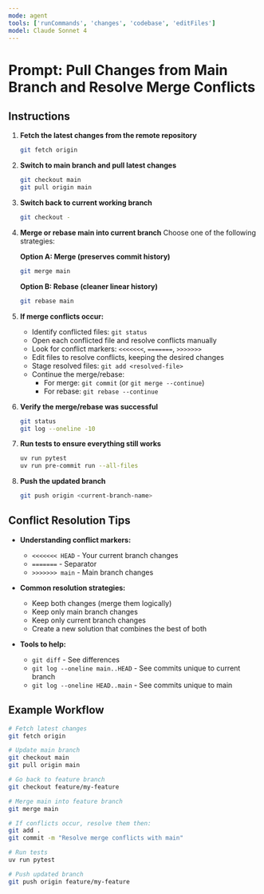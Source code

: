 ```yaml
---
mode: agent
tools: ['runCommands', 'changes', 'codebase', 'editFiles']
model: Claude Sonnet 4
---
```

# Prompt: Pull Changes from Main Branch and Resolve Merge Conflicts

## Instructions

1. **Fetch the latest changes from the remote repository**
    ```sh
    git fetch origin
    ```

2. **Switch to main branch and pull latest changes**
    ```sh
    git checkout main
    git pull origin main
    ```

3. **Switch back to current working branch**
    ```sh
    git checkout -
    ```

4. **Merge or rebase main into current branch**
    Choose one of the following strategies:

    **Option A: Merge (preserves commit history)**
    ```sh
    git merge main
    ```

    **Option B: Rebase (cleaner linear history)**
    ```sh
    git rebase main
    ```

5. **If merge conflicts occur:**
    - Identify conflicted files: `git status`
    - Open each conflicted file and resolve conflicts manually
    - Look for conflict markers: `<<<<<<<`, `=======`, `>>>>>>>`
    - Edit files to resolve conflicts, keeping the desired changes
    - Stage resolved files: `git add <resolved-file>`
    - Continue the merge/rebase:
        - For merge: `git commit` (or `git merge --continue`)
        - For rebase: `git rebase --continue`

6. **Verify the merge/rebase was successful**
    ```sh
    git status
    git log --oneline -10
    ```

7. **Run tests to ensure everything still works**
    ```sh
    uv run pytest
    uv run pre-commit run --all-files
    ```

8. **Push the updated branch**
    ```sh
    git push origin <current-branch-name>
    ```

## Conflict Resolution Tips

- **Understanding conflict markers:**
    - `<<<<<<< HEAD` - Your current branch changes
    - `=======` - Separator
    - `>>>>>>> main` - Main branch changes

- **Common resolution strategies:**
    - Keep both changes (merge them logically)
    - Keep only main branch changes
    - Keep only current branch changes
    - Create a new solution that combines the best of both

- **Tools to help:**
    - `git diff` - See differences
    - `git log --oneline main..HEAD` - See commits unique to current branch
    - `git log --oneline HEAD..main` - See commits unique to main

## Example Workflow

```sh
# Fetch latest changes
git fetch origin

# Update main branch
git checkout main
git pull origin main

# Go back to feature branch
git checkout feature/my-feature

# Merge main into feature branch
git merge main

# If conflicts occur, resolve them then:
git add .
git commit -m "Resolve merge conflicts with main"

# Run tests
uv run pytest

# Push updated branch
git push origin feature/my-feature
